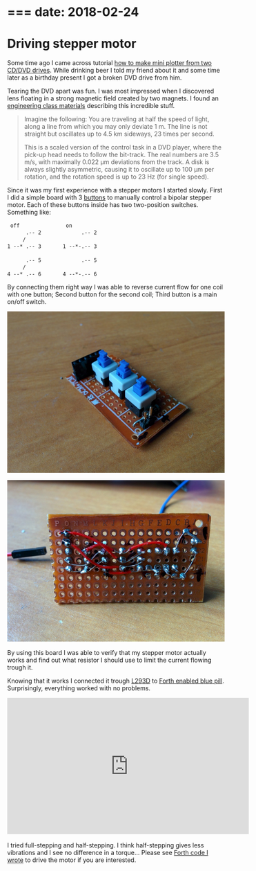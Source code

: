 ===
date: 2018-02-24
===
# Driving stepper motor

Some time ago I came across tutorial [how to make mini plotter from two CD/DVD drives](http://www.instructables.com/id/Arduino-Mini-CNC-Plotter-Machine-from-dvd-drives/).
While drinking beer I told my friend about it and some time later as a birthday present I got a broken DVD drive from him.

Tearing the DVD apart was fun. I was most impressed when I discovered lens floating in a strong magnetic field created by two magnets.
I found an [engineering class materials](http://www.control.lth.se/media/Education/EngineeringProgram/FRTN10/2011/Lec05_DVDplayer_notes2011.pdf) describing this incredible stuff.

> Imagine the following: You are traveling at half the speed of light, along a line
> from which you may only deviate 1 m. The line is not straight but oscillates up to
> 4.5 km sideways, 23 times per second.
>
> This is a scaled version of the control task in a DVD player, where the pick-up
> head needs to follow the bit-track. The real numbers are 3.5 m/s, with maximally
> 0.022 µm deviations from the track. A disk is always slightly asymmetric, causing
> it to oscillate up to 100 µm per rotation, and the rotation speed is up to 23 Hz
> (for single speed).

Since it was my first experience with a stepper motors I started slowly.
First I did a simple board with 3 [buttons](https://www.aliexpress.com/item/10pcs-NEW-8X8mm-Blue-Cap-Self-locking-Type-Square-Button-Switch-8-8-mm/32826635282.html?spm=2114.search0104.3.14.7f2bffae2BawFH&ws_ab_test=searchweb0_0,searchweb201602_1_10152_10151_10065_10344_10068_10342_10343_10340_10341_10084_10083_10618_10630_10304_10307_10301_5711211_10313_10059_5722311_10534_100031_10103_10627_10626_10624_10623_10622_10621_10620_5711311_10142,searchweb201603_38,ppcSwitch_3&algo_expid=eb111eaa-9159-42b4-abc8-dd5f4c43b417-2&algo_pvid=eb111eaa-9159-42b4-abc8-dd5f4c43b417&priceBeautifyAB=0) to manually control a bipolar stepper motor.
Each of these buttons inside has two two-position switches. Something like:
```
 off               on
      .-- 2             .-- 2
     /
1 --* .-- 3       1 --*-.-- 3

      .-- 5             .-- 5
     /
4 --* .-- 6       4 --*-.-- 6
```
By connecting them right way I was able to reverse current flow for one coil with one button; Second button for the second coil; Third button is a main on/off switch.

![3 buttons board](002-1.jpg)

![3 buttons board](002-2.jpg)

By using this board I was able to verify that my stepper motor actually works and find out what resistor I should use to limit the current flowing trough it.

Knowing that it works I connected it trough [L293D](http://www.alldatasheet.com/view.jsp?Searchword=L293D) to
[Forth enabled blue pill](http://tomasz-cichocki.pl/t/posts/001-play-with-forth-and-STM32). Surprisingly, everything worked with no problems.

<iframe width="560" height="315" src="https://www.youtube.com/embed/mt8P-PPIaGw" frameborder="0" allow="autoplay; encrypted-media" allowfullscreen></iframe>

I tried full-stepping and half-stepping. I think half-stepping gives less vibrations and I see no difference in a torque...
Please see [Forth code I wrote](https://github.com/tocisz/forthplay/tree/master/stepper) to drive the motor if you are interested.
